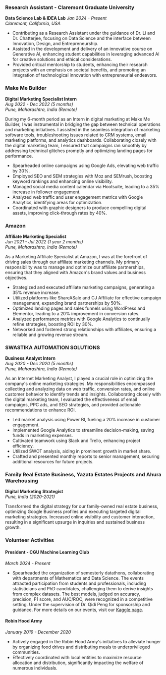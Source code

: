 ### Research Assistant - Claremont Graduate University
**Data Science Lab & IDEA Lab**
*Jan 2024 - Present*  
*Claremont, California, USA* 

- Contributing as a Research Assistant under the guidance of Dr. Li and Dr. Chatterjee, focusing on Data Science and the interface between Innovation, Design, and Entrepreneurship.
- Assisted in the development and delivery of an innovative course on Generative AI, enhancing student capabilities in leveraging advanced AI for creative solutions and ethical considerations.
- Provided critical mentorship to students, enhancing their research projects with an emphasis on societal benefits, and promoting an integration of technological innovation with entrepreneurial endeavors.

### Make Me Builder
**Digital Marketing Specialist Intern**  
*Aug 2022 - Dec 2022 (5 months)*  
*Pune, Maharashtra, India (Remote)*  

During my 6-month period as an Intern in digital marketing at Make Me Builder, I was instrumental in bridging the gap between technical operations and marketing initiatives. I assisted in the seamless integration of marketing software tools, troubleshooting issues related to CRM systems, email marketing platforms, and analytics dashboards. Collaborating closely with the digital marketing team, I ensured that campaigns ran smoothly by addressing technical glitches promptly and optimizing landing pages for performance.  

- Spearheaded online campaigns using Google Ads, elevating web traffic by 30%.  
- Employed SEO and SEM strategies with Moz and SEMrush, boosting keyword rankings and enhancing online visibility.  
- Managed social media content calendar via Hootsuite, leading to a 35% increase in follower engagement.  
- Analyzed web traffic and user engagement metrics with Google Analytics, identifying areas for optimization.  
- Coordinated with graphic designers to produce compelling digital assets, improving click-through rates by 40%.

### Amazon
**Affiliate Marketing Specialist**  
*Jun 2021 - Jul 2022 (1 year 2 months)*  
*Pune, Maharashtra, India (Remote)*  

As a Marketing Affiliate Specialist at Amazon, I was at the forefront of driving sales through our affiliate marketing channels. My primary responsibility was to manage and optimize our affiliate partnerships, ensuring that they aligned with Amazon's brand values and business objectives.  

- Strategized and executed affiliate marketing campaigns, generating a 35% revenue increase.  
- Utilized platforms like ShareASale and CJ Affiliate for effective campaign management, expanding brand partnerships by 50%.  
- Optimized landing pages and sales funnels using WordPress and Elementor, leading to a 20% improvement in conversion rates.  
- Analyzed performance metrics with Google Analytics to continually refine strategies, boosting ROI by 30%.  
- Networked and fostered strong relationships with affiliates, ensuring a reliable and growing revenue stream.

### SWASTIKA AUTOMATION SOLUTIONS
**Business Analyst Intern**  
*Aug 2020 - Dec 2020 (5 months)*  
*Pune, Maharashtra, India (Remote)*  

As an Internet Marketing Analyst, I played a crucial role in optimizing the company's online marketing strategies. My responsibilities encompassed collecting and analyzing data on web traffic, conversion rates, and online customer behavior to identify trends and insights. Collaborating closely with the digital marketing team, I evaluated the effectiveness of email campaigns, PPC ads, and SEO strategies, and provided actionable recommendations to enhance ROI.  

- Led market analysis using Power BI, fueling a 20% increase in customer engagement.  
- Implemented Google Analytics to streamline decision-making, saving funds in marketing expenses.  
- Cultivated teamwork using Slack and Trello, enhancing project efficiency.  
- Utilized SWOT analysis, aiding in prominent growth in market share.  
- Crafted and presented monthly reports to senior management, securing additional resources for future projects.

### Family Real Estate Business, Yazata Estates Projects and Ahura Warehousing
**Digital Marketing Strategist**  
*Pune, India (2020-2021)*  

Transformed the digital strategy for our family-owned real estate business, optimizing Google Business profiles and executing targeted digital marketing strategies. Increased online visibility and customer interaction, resulting in a significant upsurge in inquiries and sustained business growth.


### Volunteer Activities

#### President - CGU Machine Learning Club
*March 2024 - Present*
- Spearheaded the organization of semesterly datathons, collaborating with departments of Mathematics and Data Science. The events attracted participation from students and professionals, including statisticians and PhD candidates, challenging them to derive insights from complex datasets. The best models, judged on accuracy, precision, F1 score, and AUC/ROC, were recognized in a competitive setting. Under the supervision of Dr. Qidi Peng for sponsorship and guidance. For more details on our events, visit our [Kaggle page](https://www.kaggle.com/competitions/cgu-datathon).

#### Robin Hood Army
*January 2019 - December 2020*
- Actively engaged in the Robin Hood Army's initiatives to alleviate hunger by organizing food drives and distributing meals to underprivileged communities.
- Effectively coordinated with local entities to maximize resource allocation and distribution, significantly impacting the welfare of numerous individuals.